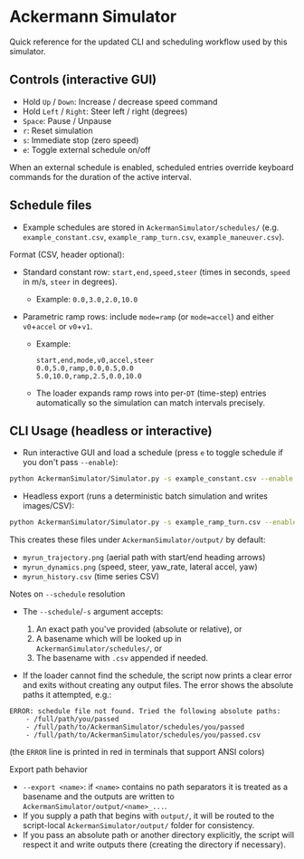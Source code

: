 # Ackermann Simulator

Quick reference for the updated CLI and scheduling workflow used by this simulator.

## Controls (interactive GUI)
- Hold `Up` / `Down`: Increase / decrease speed command
- Hold `Left` / `Right`: Steer left / right (degrees)
- `Space`: Pause / Unpause
- `r`: Reset simulation
- `s`: Immediate stop (zero speed)
- `e`: Toggle external schedule on/off

When an external schedule is enabled, scheduled entries override keyboard commands for the duration of the active interval.

## Schedule files
- Example schedules are stored in `AckermanSimulator/schedules/` (e.g. `example_constant.csv`, `example_ramp_turn.csv`, `example_maneuver.csv`).

Format (CSV, header optional):
- Standard constant row: `start,end,speed,steer` (times in seconds, `speed` in m/s, `steer` in degrees).
	- Example: `0.0,3.0,2.0,10.0`

- Parametric ramp rows: include `mode=ramp` (or `mode=accel`) and either `v0`+`accel` or `v0`+`v1`.
	- Example:
		```csv
		start,end,mode,v0,accel,steer
		0.0,5.0,ramp,0.0,0.5,0.0
		5.0,10.0,ramp,2.5,0.0,10.0
		```
	- The loader expands ramp rows into per-`DT` (time-step) entries automatically so the simulation can match intervals precisely.

## CLI Usage (headless or interactive)

- Run interactive GUI and load a schedule (press `e` to toggle schedule if you don't pass `--enable`):
```bash
python AckermanSimulator/Simulator.py -s example_constant.csv --enable
```

- Headless export (runs a deterministic batch simulation and writes images/CSV):
```bash
python AckermanSimulator/Simulator.py -s example_ramp_turn.csv --enable --export myrun
```
This creates these files under `AckermanSimulator/output/` by default:
- `myrun_trajectory.png` (aerial path with start/end heading arrows)
- `myrun_dynamics.png` (speed, steer, yaw_rate, lateral accel, yaw)
- `myrun_history.csv` (time series CSV)

Notes on `--schedule` resolution
- The `--schedule`/`-s` argument accepts:
	1. An exact path you've provided (absolute or relative), or
	2. A basename which will be looked up in `AckermanSimulator/schedules/`, or
	3. The basename with `.csv` appended if needed.

- If the loader cannot find the schedule, the script now prints a clear error and exits without creating any output files. The error shows the absolute paths it attempted, e.g.:
```
ERROR: schedule file not found. Tried the following absolute paths:
	- /full/path/you/passed
	- /full/path/to/AckermanSimulator/schedules/you/passed
	- /full/path/to/AckermanSimulator/schedules/you/passed.csv
```
(the `ERROR` line is printed in red in terminals that support ANSI colors)

Export path behavior
- `--export <name>`: if `<name>` contains no path separators it is treated as a basename and the outputs are written to `AckermanSimulator/output/<name>_...`.
- If you supply a path that begins with `output/`, it will be routed to the script-local `AckermanSimulator/output/` folder for consistency.
- If you pass an absolute path or another directory explicitly, the script will respect it and write outputs there (creating the directory if necessary).
